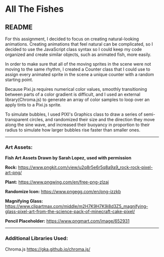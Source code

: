 # All The Fishes

## README

For this assignment, I decided to focus on creating natural-looking animations. Creating animations that feel natural can be complicated, so I decided to use the JavaScript class syntax so I could keep my code organized and create similar objects, such as animated fish, more easily.

In order to make sure that all of the moving sprites in the scene were not moving to the same rhythm, I created a Counter class that I could use to assign every animated sprite in the scene a unique counter with a random starting point.

Because Pixi.js requires numerical color values, smoothly transitioning between parts of a color gradient is difficult, and I used an external library(Chroma.js) to generate an array of color samples to loop over an apply tints to a Pixi.js sprite.

To simulate bubbles, I used PIXI's Graphics class to draw a series of semi-transparent circles, and randomized their size and the direction they move along the sine wave, and increased their buoyancy in proportion to their radius to simulate how larger bubbles rise faster than smaller ones.

---

### Art Assets:

**Fish Art Assets Drawn by Sarah Lopez, used with permission**

**Rock:** https://www.pngkit.com/view/u2q8r5e6r5q8a9a9_rock-rock-pixel-art-png/

**Plant:** https://www.pngwing.com/en/free-png-zlzaj

**Randomize Icon:** https://www.pngegg.com/en/png-izzkb

**Magnifying Glass:** https://www.clipartmax.com/middle/m2H7K9H7K9i8d3Z5_magnifying-glass-pixel-art-from-the-science-pack-of-minecraft-cake-pixel/

**Pencil Placeholder:** https://www.pngmart.com/image/652931

---

### Additional Libraries Used:

Chroma.js
https://gka.github.io/chroma.js/
